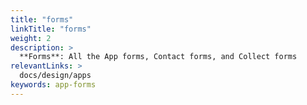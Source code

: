 ```yaml
---
title: "forms"
linkTitle: "forms"
weight: 2
description: >
  **Forms**: All the App forms, Contact forms, and Collect forms
relevantLinks: >
  docs/design/apps
keywords: app-forms
---
```


